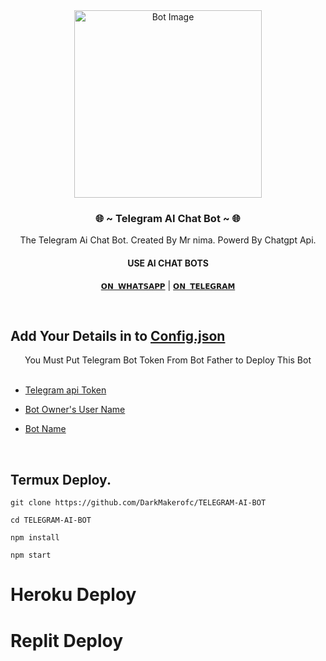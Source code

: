 <div align="center">
  <img src="https://telegra.ph/file/3b43bb2554485a7e23a2f.jpg" alt="Bot Image" width="300" height="300" />
    

<h3> 🌐 ~ Telegram AI Chat Bot ~ 🌐 </h3>

The Telegram Ai Chat Bot. Created By Mr nima. Powerd By Chatgpt Api.

<h4> USE AI CHAT BOTS </h4>

[`𝗢𝗡 𝗪𝗛𝗔𝗧𝗦𝗔𝗣𝗣`](https://chat.whatsapp.com/JOj4TlGpvYx6kfxzh1gUUA)  |  [`𝗢𝗡 𝗧𝗘𝗟𝗘𝗚𝗥𝗔𝗠`](https://t.me/chat_gpt_ASK3_bot)
</div><br>

##  Add Your Details in to [Config.json](Config.json) 
<div align="center">
You Must Put Telegram Bot Token From Bot Father to Deploy This Bot
</div> <br>

* [Telegram api Token](Config.json#L5)

* [Bot Owner's User Name](Config.json#L3)

* [Bot Name](Config.json#L7)

<br>

## Termux Deploy.
```
git clone https://github.com/DarkMakerofc/TELEGRAM-AI-BOT
```
```
cd TELEGRAM-AI-BOT
```
```
npm install
```
```
npm start
```






# Heroku Deploy

# Replit Deploy
